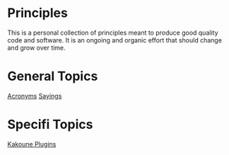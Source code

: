 # Principles

This is a personal collection of principles meant to produce good quality code
and software. It is an ongoing and organic effort that should change and grow
over time.

# General Topics

[Acronyms](acronyms.md)
[Sayings](sayings.md)

# Specifi Topics

[Kakoune Plugins](kakoune-plugins.md)
